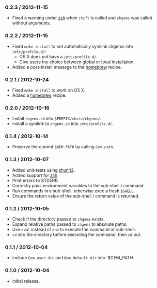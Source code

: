 ### 0.2.3 / 2012-11-15

* Fixed a warning under [zsh] when `shift` is called and `chgems` was called
  without arguments.

### 0.2.2 / 2012-11-15

* Fixed `make install` to not automatically symlink chgems into
  `/etc/profile.d/`:
  * OS X does not have a `/etc/profile.d/`.
  * Give users the choice between global or local installation.
* Added a post-install message to the [homebrew] recipe.

### 0.2.1 / 2012-10-24

* Fixed `make install` to work on OS X.
* Added a [homebrew] recipe.

### 0.2.0 / 2012-10-16

* Install `chgems.sh` into `$PREFIX/share/chgems/`.
* Install a symlink to `chgems.sh` into `/etc/profile.d/`.

### 0.1.4 / 2012-10-14

* Preserve the current `$GEM_PATH` by calling `Gem.path`.

### 0.1.3 / 2012-10-07

* Added unit-tests using [shunit2](https://code.google.com/p/shunit2/).
* Added support for [zsh].
* Print errors to STDERR.
* Correctly pass environment variables to the sub-shell / command.
* Run commands in a sub-shell, otherwise exec a fresh `$SHELL`.
* Ensure the return value of the sub-shell / command is returned.

### 0.1.2 / 2012-10-05

* Check if the directory passed to `chgems` exists.
* Expand relative paths passed to `chgems` to absolute paths.
* Use `eval` instead of `env` to execute the command or sub-shell.
* `cd` into the directory before executing the command, then `cd` out.

### 0.1.1 / 2012-10-04

* Include `Gem.user_dir` and `Gem.default_dir` into `$GEM_PATH.

### 0.1.0 / 2012-10-04

* Initial release.

[zsh]: http://www.zsh.org/
[homebrew]: http://mxcl.github.com/homebrew/

